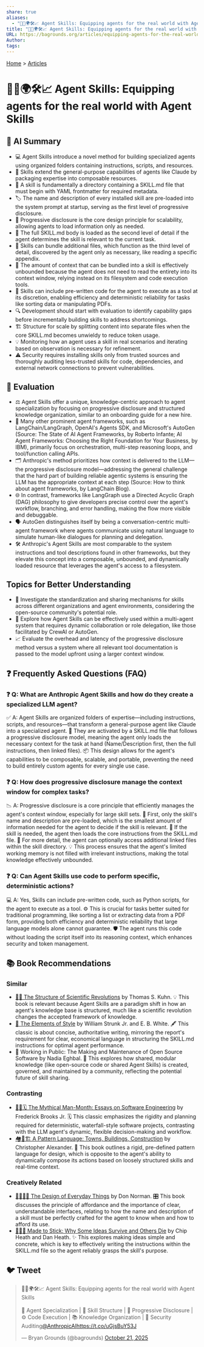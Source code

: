 ```yaml
---
share: true
aliases:
  - "🧑‍🏫🌍🛠️📈 Agent Skills: Equipping agents for the real world with Agent Skills"
title: "🧑‍🏫🌍🛠️📈 Agent Skills: Equipping agents for the real world with Agent Skills"
URL: https://bagrounds.org/articles/equipping-agents-for-the-real-world-with-agent-skills
Author:
tags:
---
```

[Home](../index.md) > [Articles](./index.md)  
# 🧑‍🏫🌍🛠️📈 Agent Skills: Equipping agents for the real world with Agent Skills  
  
## 🤖 AI Summary  
  
* 💻 Agent Skills introduce a novel method for building specialized agents using organized folders containing instructions, scripts, and resources.  
* 🧠 Skills extend the general-purpose capabilities of agents like Claude by packaging expertise into composable resources.  
* 📁 A skill is fundamentally a directory containing a SKILL.md file that must begin with YAML frontmatter for required metadata.  
* 🏷️ The name and description of every installed skill are pre-loaded into the system prompt at startup, serving as the first level of progressive disclosure.  
* 📖 Progressive disclosure is the core design principle for scalability, allowing agents to load information only as needed.  
* 📄 The full SKILL.md body is loaded as the second level of detail if the agent determines the skill is relevant to the current task.  
* 🔗 Skills can bundle additional files, which function as the third level of detail, discovered by the agent only as necessary, like reading a specific appendix.  
* 📏 The amount of context that can be bundled into a skill is effectively unbounded because the agent does not need to read the entirety into its context window, relying instead on its filesystem and code execution tools.  
* 📝 Skills can include pre-written code for the agent to execute as a tool at its discretion, enabling efficiency and deterministic reliability for tasks like sorting data or manipulating PDFs.  
* 🔍 Development should start with evaluation to identify capability gaps before incrementally building skills to address shortcomings.  
* 🏗️ Structure for scale by splitting content into separate files when the core SKILL.md becomes unwieldy to reduce token usage.  
* 💡 Monitoring how an agent uses a skill in real scenarios and iterating based on observation is necessary for refinement.  
* ⚠️ Security requires installing skills only from trusted sources and thoroughly auditing less-trusted skills for code, dependencies, and external network connections to prevent vulnerabilities.  
  
## 🤔 Evaluation  
  
* ⚖️ Agent Skills offer a unique, knowledge-centric approach to agent specialization by focusing on progressive disclosure and structured knowledge organization, similar to an onboarding guide for a new hire.  
* 🧱 Many other prominent agent frameworks, such as LangChain/LangGraph, OpenAI's Agents SDK, and Microsoft's AutoGen (Source: The State of AI Agent Frameworks, by Roberto Infante; AI Agent Frameworks: Choosing the Right Foundation for Your Business, by IBM), primarily focus on orchestration, multi-step reasoning loops, and tool/function calling APIs.  
* 🗂️ Anthropic's method prioritizes how context is delivered to the LLM—the progressive disclosure model—addressing the general challenge that the hard part of building reliable agentic systems is ensuring the LLM has the appropriate context at each step (Source: How to think about agent frameworks, by LangChain Blog).  
* 🌐 In contrast, frameworks like LangGraph use a Directed Acyclic Graph (DAG) philosophy to give developers precise control over the agent's workflow, branching, and error handling, making the flow more visible and debuggable.  
* 🗣️ AutoGen distinguishes itself by being a conversation-centric multi-agent framework where agents communicate using natural language to simulate human-like dialogues for planning and delegation.  
* 🛠️ Anthropic's Agent Skills are most comparable to the system instructions and tool descriptions found in other frameworks, but they elevate this concept into a composable, unbounded, and dynamically loaded resource that leverages the agent's access to a filesystem.  
  
## Topics for Better Understanding  
  
* 🤝 Investigate the standardization and sharing mechanisms for skills across different organizations and agent environments, considering the open-source community's potential role.  
* 🔄 Explore how Agent Skills can be effectively used within a multi-agent system that requires dynamic collaboration or role delegation, like those facilitated by CrewAI or AutoGen.  
* 📈 Evaluate the overhead and latency of the progressive disclosure method versus a system where all relevant tool documentation is passed to the model upfront using a larger context window.  
  
## ❓ Frequently Asked Questions (FAQ)  
  
### ❓ Q: What are Anthropic Agent Skills and how do they create a specialized LLM agent?  
✅ A: Agent Skills are organized folders of expertise—including instructions, scripts, and resources—that transform a general-purpose agent like Claude into a specialized agent. 🧠 They are activated by a SKILL.md file that follows a progressive disclosure model, meaning the agent only loads the necessary context for the task at hand (Name/Description first, then the full instructions, then linked files). 📦 This design allows for the agent's capabilities to be composable, scalable, and portable, preventing the need to build entirely custom agents for every single use case.  
  
### ❓ Q: How does progressive disclosure manage the context window for complex tasks?  
📉 A: Progressive disclosure is a core principle that efficiently manages the agent's context window, especially for large skill sets. 📄 First, only the skill's name and description are pre-loaded, which is the smallest amount of information needed for the agent to decide if the skill is relevant. 🚀 If the skill is needed, the agent then loads the core instructions from the SKILL.md file. 🔗 For more detail, the agent can optionally access additional linked files within the skill directory. 💡 This process ensures that the agent's limited working memory is not filled with irrelevant instructions, making the total knowledge effectively unbounded.  
  
### ❓ Q: Can Agent Skills use code to perform specific, deterministic actions?  
💻 A: Yes, Skills can include pre-written code, such as Python scripts, for the agent to execute as a tool. ⚙️ This is crucial for tasks better suited for traditional programming, like sorting a list or extracting data from a PDF form, providing both efficiency and deterministic reliability that large language models alone cannot guarantee. 🛡️ The agent runs this code without loading the script itself into its reasoning context, which enhances security and token management.  
  
## 📚 Book Recommendations  
  
### Similar  
  
* [🔬🔄 The Structure of Scientific Revolutions](../books/the-structure-of-scientific-revolutions.md) by Thomas S. Kuhn. 💡 This book is relevant because Agent Skills are a paradigm shift in how an agent's knowledge base is structured, much like a scientific revolution changes the accepted framework of knowledge.  
* [🦢 The Elements of Style](../books/the-elements-of-style.md) by William Strunk Jr. and E. B. White. 🖋️ This classic is about concise, authoritative writing, mirroring the report's requirement for clear, economical language in structuring the SKILL.md instructions for optimal agent performance.  
* 🧠 Working in Public: The Making and Maintenance of Open Source Software by Nadia Eghbal. 🤝 This explores how shared, modular knowledge (like open-source code or shared Agent Skills) is created, governed, and maintained by a community, reflecting the potential future of skill sharing.  
  
### Contrasting  
  
* [🦄👤🗓️ The Mythical Man-Month: Essays on Software Engineering](../books/the-mythical-man-month.md) by Frederick Brooks Jr. 🗓️ This classic emphasizes the rigidity and planning required for deterministic, waterfall-style software projects, contrasting with the LLM agent's dynamic, flexible decision-making and workflow.  
* [🏘️🧱🏗️ A Pattern Language: Towns, Buildings, Construction](../books/a-pattern-language-towns-buildings-construction.md) by Christopher Alexander. 🏡 This book outlines a rigid, pre-defined pattern language for design, which is opposite to the agent's ability to dynamically compose its actions based on loosely structured skills and real-time context.  
  
### Creatively Related  
  
* [💺🚪💡🤔 The Design of Everyday Things](../books/the-design-of-everyday-things.md) by Don Norman. 🎛️ This book discusses the principle of affordance and the importance of clear, understandable interfaces, relating to how the name and description of a skill must be perfectly crafted for the agent to know when and how to afford its use.  
* [🧠🌱💀 Made to Stick: Why Some Ideas Survive and Others Die](../books/made-to-stick.md) by Chip Heath and Dan Heath. ✨ This explores making ideas simple and concrete, which is key to effectively writing the instructions within the SKILL.md file so the agent reliably grasps the skill's purpose.  
  
## 🐦 Tweet  
<blockquote class="twitter-tweet" data-theme="dark"><p lang="en" dir="ltr">🧑‍🏫🌍🛠️📈 Agent Skills: Equipping agents for the real world with Agent Skills<br><br>🤖 Agent Specialization | 📁 Skill Structure | 📄 Progressive Disclosure | ⚙️ Code Execution | 📚 Knowledge Organization | 🔐 Security Auditing<a href="https://twitter.com/AnthropicAI?ref_src=twsrc%5Etfw">@AnthropicAI</a><a href="https://t.co/uGjsBuY53J">https://t.co/uGjsBuY53J</a></p>&mdash; Bryan Grounds (@bagrounds) <a href="https://twitter.com/bagrounds/status/1980439570350239807?ref_src=twsrc%5Etfw">October 21, 2025</a></blockquote> <script async src="https://platform.twitter.com/widgets.js" charset="utf-8"></script>
